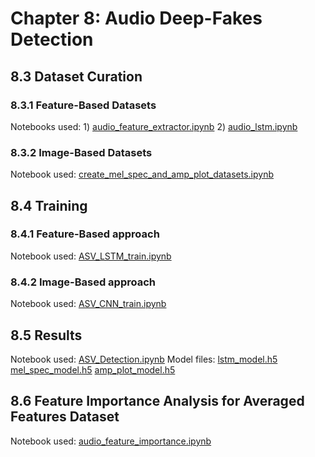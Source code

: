 # Chapter 8: Audio Deep-Fakes Detection

## 8.3 Dataset Curation
### 8.3.1 Feature-Based Datasets
Notebooks used: 1) [audio_feature_extractor.ipynb](Audio%20Deep-Fakes%20Detection/audio_feature_extractor.ipynb)
                2) [audio_lstm.ipynb](Audio%20Deep-Fakes%20Detection/audio_lstm.ipynb)
### 8.3.2 Image-Based Datasets 
Notebook used: [create_mel_spec_and_amp_plot_datasets.ipynb](Audio%20Deep-Fakes%20Detection/create_mel_spec_and_amp_plot_datasets.ipynb)

## 8.4 Training 
### 8.4.1 Feature-Based approach
Notebook used: [ASV_LSTM_train.ipynb](Audio%20Deep-Fakes%20Detection/ASV_LSTM_train.ipynb)
### 8.4.2 Image-Based approach 
Notebook used: [ASV_CNN_train.ipynb](Audio%20Deep-Fakes%20Detection/ASV_CNN_train.ipynb)

## 8.5 Results 
Notebook used: [ASV_Detection.ipynb](Audio%20Deep-Fakes%20Detection/ASV_Detection.ipynb)
Model files: [lstm_model.h5](Audio%20Deep-Fakes%20Detection/lstm_model.h5)
             [mel_spec_model.h5](Audio%20Deep-Fakes%20Detection/mel_spec_model.h5)
             [amp_plot_model.h5](Audio%20Deep-Fakes%20Detection/amp_plot_model.h5)

## 8.6 Feature Importance Analysis for Averaged Features Dataset
Notebook used: [audio_feature_importance.ipynb](Audio%20Deep-Fakes%20Detection/audio_feature_importance.ipynb)
